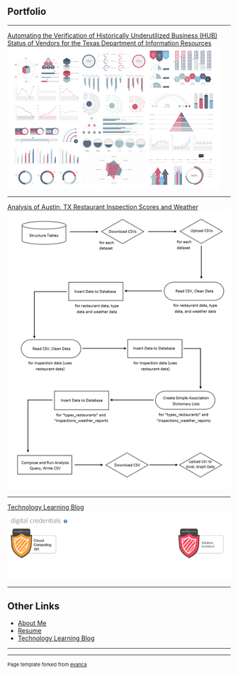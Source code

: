 ## Portfolio

---

[Automating the Verification of Historically Underutilized Business (HUB) Status of Vendors for the Texas Department of Information Resources](/capstone)
<img src="images/dummy_thumbnail.jpg?raw=true"/>

---
[Analysis of Austin, TX Restaurant Inspection Scores and Weather](https://github.com/mcslovenski/wrangling-project)
![wrangling project workflow image](images/workflow_image.png)

---
[Technology Learning Blog](https://github.com/mcslovenski/learning-blog)
![certifications screencap image](images/awseducate-certificates.jpg)

---

## Other Links

- [About Me](/about)
- [Resume](pdf/mike-slovenski.pdf)
- [Technology Learning Blog](https://github.com/mcslovenski/learning-blog)

---




---
<p style="font-size:11px">Page template forked from <a href="https://github.com/evanca/quick-portfolio">evanca</a></p>
<!-- Remove above link if you don't want to attibute -->
